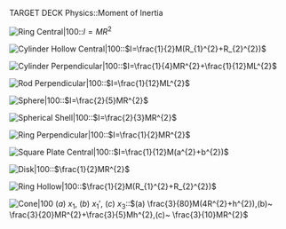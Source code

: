 
TARGET DECK
Physics::Moment of Inertia

![Ring Central|100](Ring_Central.png)::$I=MR^{2}$
<!--ID: 1716024686500-->

![Cylinder Hollow Central|100](Cylinder_Hollow_Central.png)::$I=\frac{1}{2}M(R_{1}^{2}+R_{2}^{2})$
<!--ID: 1716035124269-->

![Cylinder Perpendicular|100](Cylinder_Perpendicular.png)::$I=\frac{1}{4}MR^{2}+\frac{1}{12}ML^{2}$
<!--ID: 1716024686529-->

![Rod Perpendicular|100](Rod_Perpendicular.png)::$I=\frac{1}{12}ML^{2}$
<!--ID: 1716024686542-->

![Sphere|100](Sphere.png)::$I=\frac{2}{5}MR^{2}$
<!--ID: 1716024686554-->

![Spherical Shell|100](Spherical_Shell.png)::$I=\frac{2}{3}MR^{2}$
<!--ID: 1716024686566-->

![Ring Perpendicular|100](Ring_Perpendicular.png)::$I=\frac{1}{2}MR^{2}$
<!--ID: 1716024686578-->

![Square Plate Central|100](Square_Plate_Central.png)::$I=\frac{1}{12}M(a^{2}+b^{2})$
<!--ID: 1716024686590-->

![Disk|100](Disk.png)::$\frac{1}{2}MR^{2}$
<!--ID: 1716025596111-->

![Ring Hollow|100](Ring_Hollow.png)::$\frac{1}{2}M(R_{1}^{2}+R_{2}^{2})$
<!--ID: 1716025596121-->

![Cone|100](Cone.png) $(a)~x_{1},~(b)~x_{1}',~(c)~x_{3}$::$(a) \frac{3}{80}M(4R^{2}+h^{2}),(b)~ \frac{3}{20}MR^{2}+\frac{3}{5}Mh^{2},(c)~ \frac{3}{10}MR^{2}$
<!--ID: 1716036741107-->

